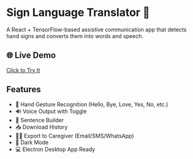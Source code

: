 # Sign Language Translator 🤟

A React + TensorFlow-based assistive communication app that detects hand signs and converts them into words and speech.

## 🌐 Live Demo

[Click to Try It](https://Vasanthv-cs.github.io/sign-language-translator)

## Features

- 👋 Hand Gesture Recognition (Hello, Bye, Love, Yes, No, etc.)
- 🔊 Voice Output with Toggle
- 📜 Sentence Builder
- 📥 Download History
- 🧑‍⚕️ Export to Caregiver (Email/SMS/WhatsApp)
- 🌙 Dark Mode
- 💻 Electron Desktop App Ready
